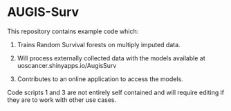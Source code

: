 # AUGIS-Surv

This repository contains example code which:

1. Trains Random Survival forests on multiply imputed data.

2. Will process externally collected data with the models available at uoscancer.shinyapps.io/AugisSurv

3. Contributes to an online application to access the models.


Code scripts 1 and 3 are not entirely self contained and will require editing if they are to work with other use cases.

